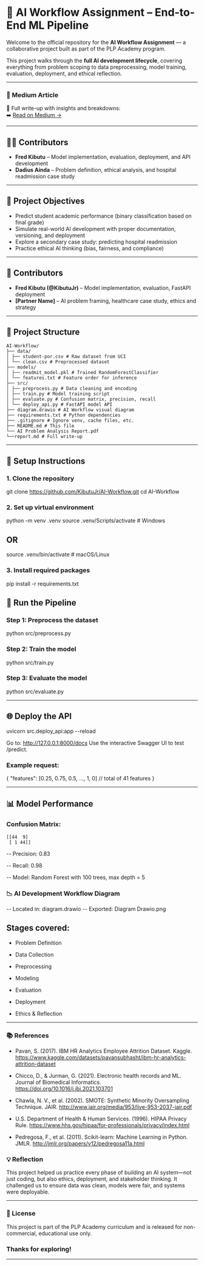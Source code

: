 # 🤖 AI Workflow Assignment – End-to-End ML Pipeline

Welcome to the official repository for the **AI Workflow Assignment** — a collaborative project built as part of the PLP Academy program.

This project walks through the **full AI development lifecycle**, covering everything from problem scoping to data preprocessing, model training, evaluation, deployment, and ethical reflection.

---

### 📎 Medium Article

📖 Full write-up with insights and breakdowns:  
➡️ [Read on Medium →](https://medium.com/@codegnerdev/a-hands-on-walkthrough-of-a-complete-ai-pipeline-from-data-preprocessing-to-model-deployment-c0b28d3d6713)

---

## 👨‍💻 Contributors

- **Fred Kibutu** – Model implementation, evaluation, deployment, and API development
- **Dadius Ainda** – Problem definition, ethical analysis, and hospital readmission case study

---

## 📌 Project Objectives

- Predict student academic performance (binary classification based on final grade)
- Simulate real-world AI development with proper documentation, versioning, and deployment
- Explore a secondary case study: predicting hospital readmission
- Practice ethical AI thinking (bias, fairness, and compliance)

---

## 🧠 Contributors

- **Fred Kibutu (@KibutuJr)** – Model implementation, evaluation, FastAPI deployment
- **[Partner Name]** – AI problem framing, healthcare case study, ethics and strategy

---

## 🧱 Project Structure

```
AI-Workflow/
├── data/
│ ├── student-por.csv # Raw dataset from UCI
│ └── clean.csv # Preprocessed dataset
├── models/
│ ├── readmit_model.pkl # Trained RandomForestClassifier
│ └── features.txt # Feature order for inference
├── src/
│ ├── preprocess.py # Data cleaning and encoding
│ ├── train.py # Model training script
│ ├── evaluate.py # Confusion matrix, precision, recall
│ └── deploy_api.py # FastAPI model API
├── diagram.drawio # AI Workflow visual diagram
├── requirements.txt # Python dependencies
├── .gitignore # Ignore venv, cache files, etc.
├── README.md # This file
└── AI Problem Analysis Report.pdf
└──report.md # Full write-up

```

---

## 🔧 Setup Instructions

### 1. Clone the repository

git clone https://github.com/KibutuJr/AI-Workflow.git
cd AI-Workflow

### 2. Set up virtual environment

python -m venv .venv
source .venv/Scripts/activate # Windows

## OR

source .venv/bin/activate # macOS/Linux

### 3. Install required packages

pip install -r requirements.txt

## 🧪 Run the Pipeline

### Step 1: Preprocess the dataset

python src/preprocess.py

### Step 2: Train the model

python src/train.py

### Step 3: Evaluate the model

python src/evaluate.py

---

## 🌐 Deploy the API

uvicorn src.deploy_api:app --reload

Go to: http://127.0.0.1:8000/docs
Use the interactive Swagger UI to test /predict.

### Example request:

{
"features": [0.25, 0.75, 0.5, ..., 1, 0] // total of 41 features
}

---

## 📊 Model Performance

### Confusion Matrix:

```
[[44  9]
 [ 1 44]]
```

-- Precision: 0.83

-- Recall: 0.98

-- Model: Random Forest with 100 trees, max depth = 5

### 📉 AI Development Workflow Diagram

-- Located in: diagram.drawio
-- Exported: Diagram Drawio.png

## Stages covered:

- Problem Definition

- Data Collection

- Preprocessing

- Modeling

- Evaluation

- Deployment

- Ethics & Reflection

---

### 📚 References

- Pavan, S. (2017). IBM HR Analytics Employee Attrition Dataset. Kaggle. https://www.kaggle.com/datasets/pavansubhasht/ibm-hr-analytics-attrition-dataset

- Chicco, D., & Jurman, G. (2021). Electronic health records and ML. Journal of Biomedical Informatics. https://doi.org/10.1016/j.jbi.2021.103701

- Chawla, N. V., et al. (2002). SMOTE: Synthetic Minority Oversampling Technique. JAIR. http://www.jair.org/media/953/live-953-2037-jair.pdf

- U.S. Department of Health & Human Services. (1996). HIPAA Privacy Rule. https://www.hhs.gov/hipaa/for-professionals/privacy/index.html

- Pedregosa, F., et al. (2011). Scikit-learn: Machine Learning in Python. JMLR. http://jmlr.org/papers/v12/pedregosa11a.html

### 💡 Reflection

This project helped us practice every phase of building an AI system—not just coding, but also ethics, deployment, and stakeholder thinking. It challenged us to ensure data was clean, models were fair, and systems were deployable.

---

### 📄 License

This project is part of the PLP Academy curriculum and is released for non-commercial, educational use only.

### Thanks for exploring!

---
